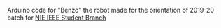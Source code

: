 Arduino code for "Benzo" the robot made for the orientation of 2019-20 batch for [NIE IEEE Student Branch](https://www.nisb.in)    
